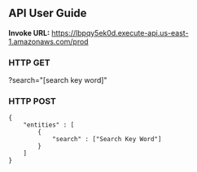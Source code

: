 ## API User Guide

**Invoke URL:** https://lbpqy5ek0d.execute-api.us-east-1.amazonaws.com/prod

### HTTP GET

?search="[search key word]"

### HTTP POST 

```
{
    "entities" : [
        {
    	    "search" : ["Search Key Word"]
        }
    ]
}
```